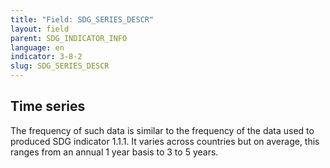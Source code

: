 ```yaml
---
title: "Field: SDG_SERIES_DESCR"
layout: field
parent: SDG_INDICATOR_INFO
language: en
indicator: 3-8-2
slug: SDG_SERIES_DESCR
---
```

## Time series

The frequency of such data is similar to the frequency of the data used to produced SDG indicator 1.1.1. It varies across countries but on average, this ranges from an annual 1 year basis to 3 to 5 years.